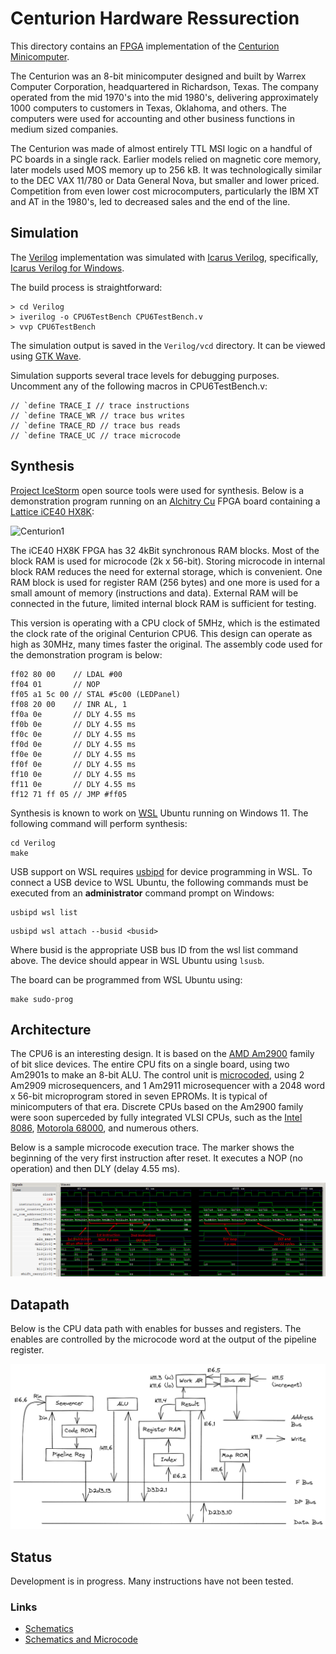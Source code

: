 # Centurion Hardware Ressurection

This directory contains an [FPGA](https://en.wikipedia.org/wiki/Field-programmable_gate_array) implementation of the [Centurion Minicomputer](https://github.com/Nakazoto/CenturionComputer/wiki).

The Centurion was an 8-bit minicomputer designed and built by Warrex Computer Corporation, headquartered in Richardson, Texas. The company operated from the mid 1970's into the mid 1980's, delivering approximately 1000 computers to customers in Texas, Oklahoma, and others. The computers were used for accounting and other business functions in medium sized companies.

The Centurion was made of almost entirely TTL MSI logic on a handful of PC boards in a single rack. Earlier models relied on magnetic core memory, later models used MOS memory up to 256 kB. It was technologically similar to the DEC VAX 11/780 or Data General Nova, but smaller and lower priced. Competition from even lower cost microcomputers, particularly the IBM XT and AT in the 1980's, led to decreased sales and the end of the line.

## Simulation

The [Verilog](https://en.wikipedia.org/wiki/Verilog) implementation was simulated with [Icarus Verilog](http://iverilog.icarus.com/), specifically, [Icarus Verilog for Windows](https://bleyer.org/icarus/).

The build process is straightforward:

```
> cd Verilog
> iverilog -o CPU6TestBench CPU6TestBench.v
> vvp CPU6TestBench
```

The simulation output is saved in the ```Verilog/vcd``` directory. It can be viewed using [GTK Wave](http://gtkwave.sourceforge.net/).

Simulation supports several trace levels for debugging purposes. Uncomment any of the following macros in CPU6TestBench.v:

```
// `define TRACE_I // trace instructions
// `define TRACE_WR // trace bus writes
// `define TRACE_RD // trace bus reads
// `define TRACE_UC // trace microcode
```

## Synthesis

[Project IceStorm](https://clifford.at/icestorm) open source tools were used for synthesis. Below is a demonstration program running on an [Alchitry Cu](https://alchitry.com/boards/cu) FPGA board containing a [Lattice iCE40 HX8K](https://www.latticesemi.com/iCE40):

![Centurion1](images/Centurion3.gif "Running code")

The iCE40 HX8K FPGA has 32 4kBit synchronous RAM blocks. Most of the block RAM is used for microcode (2k x 56-bit). Storing microcode in internal block RAM reduces the need for external storage, which is convenient. One RAM block is used for register RAM (256 bytes) and one more is used for a small amount of memory (instructions and data). External RAM will be connected in the future, limited internal block RAM is sufficient for testing.

This version is operating with a CPU clock of 5MHz, which is the estimated the clock rate of the original Centurion CPU6. This design can operate as high as 30MHz, many times faster the original. The assembly code used for the demonstration program is below:

```
ff02 80 00    // LDAL #00
ff04 01       // NOP
ff05 a1 5c 00 // STAL #5c00 (LEDPanel)
ff08 20 00    // INR AL, 1
ff0a 0e       // DLY 4.55 ms
ff0b 0e       // DLY 4.55 ms
ff0c 0e       // DLY 4.55 ms
ff0d 0e       // DLY 4.55 ms
ff0e 0e       // DLY 4.55 ms
ff0f 0e       // DLY 4.55 ms
ff10 0e       // DLY 4.55 ms
ff11 0e       // DLY 4.55 ms
ff12 71 ff 05 // JMP #ff05
```

Synthesis is known to work on [WSL](https://docs.microsoft.com/en-us/windows/wsl/install) Ubuntu running on Windows 11. The following command will perform synthesis:

```
cd Verilog
make
```

USB support on WSL requires [usbipd](https://devblogs.microsoft.com/commandline/connecting-usb-devices-to-wsl) for device programming in WSL. To connect a USB device to WSL Ubuntu, the following commands must be executed from an **administrator** command prompt on Windows:

```
usbipd wsl list
```
```
usbipd wsl attach --busid <busid>
```

Where busid is the appropriate USB bus ID from the wsl list command above. The device should appear in WSL Ubuntu using ```lsusb```.

The board can be programmed from WSL Ubuntu using:

```
make sudo-prog
```

## Architecture

The CPU6 is an interesting design. It is based on the [AMD Am2900](https://en.wikipedia.org/wiki/AMD_Am2900) family of bit slice devices. The entire CPU fits on a single board, using two Am2901s to make an 8-bit ALU. The control unit is [microcoded](https://en.wikipedia.org/wiki/Microcode), using 2 Am2909 microsequencers, and 1 Am2911 microsequencer with a 2048 word x 56-bit microprogram stored in seven EPROMs. It is typical of minicomputers of that era. Discrete CPUs based on the Am2900 family were soon superceded by fully integrated VLSI CPUs, such as the [Intel 8086](https://en.wikipedia.org/wiki/Intel_8086), [Motorola 68000](https://en.wikipedia.org/wiki/Motorola_68000), and numerous others.

Below is a sample microcode execution trace. The marker shows the beginning of the very first instruction after reset. It executes a NOP (no operation) and then DLY (delay 4.55 ms).

![DCX Instruction](images/NOP_DLY.png "DCX Instruction Execution")

## Datapath

Below is the CPU data path with enables for busses and registers. The enables are controlled by the microcode word at the output of the pipeline register.

![Data path](images/Datapath.png "Data path")

## Status

Development is in progress. Many instructions have not been tested.

### Links

 * [Schematics](https://github.com/Meisaka/CenMiniCom)
 * [Schematics and Microcode](https://github.com/sjsoftware/centurion-cpu6)
